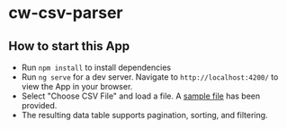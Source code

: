 # cw-csv-parser

## How to start this App

* Run `npm install` to install dependencies 
* Run `ng serve` for a dev server. Navigate to `http://localhost:4200/` to view the App in your browser.
* Select "Choose CSV File" and load a file. A [sample file](https://github.com/JkHz/cw-csv-parser/blob/master/cw_makebrands%20(2).csv) has been provided.  
* The resulting data table supports pagination, sorting, and filtering. 
